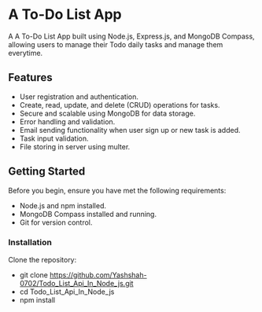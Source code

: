 # A To-Do List App
A A To-Do List App built using Node.js, Express.js, and MongoDB Compass, allowing users to manage their Todo daily tasks and manage them everytime.

## Features

- User registration and authentication.
- Create, read, update, and delete (CRUD) operations for tasks.
- Secure and scalable using MongoDB for data storage.
- Error handling and validation.
- Email sending functionality when user sign up or new task is added.
- Task input validation.
- File storing in server using multer.

## Getting Started

Before you begin, ensure you have met the following requirements:

- Node.js and npm installed.
- MongoDB Compass installed and running.
- Git for version control.

### Installation

Clone the repository:

- git clone https://github.com/Yashshah-0702/Todo_List_Api_In_Node_js.git
- cd Todo_List_Api_In_Node_js
- npm install